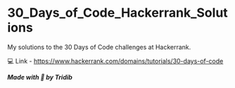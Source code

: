 # 30_Days_of_Code_Hackerrank_Solutions
My solutions to the 30 Days of Code challenges at Hackerrank.

:computer: Link - https://www.hackerrank.com/domains/tutorials/30-days-of-code

***Made with :blue_heart: by Tridib***
